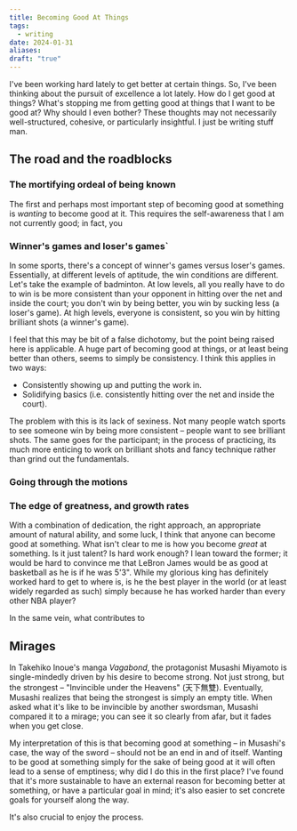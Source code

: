 ```yaml
---
title: Becoming Good At Things
tags:
  - writing
date: 2024-01-31
aliases: 
draft: "true"
---
```

I've been working hard lately to get better at certain things. So, I've been thinking about the pursuit of excellence a lot lately. How do I get good at things? What's stopping me from getting good at things that I want to be good at? Why should I even bother? These thoughts may not necessarily well-structured, cohesive, or particularly insightful. I just be writing stuff man.
## The road and the roadblocks
### The mortifying ordeal of being known
The first and perhaps most important step of becoming good at something is *wanting* to become good at it. This requires the self-awareness that I am not currently good; in fact, you 
### Winner's games and loser's games`
In some sports, there's a concept of winner's games versus loser's games. Essentially, at different levels of aptitude, the win conditions are different. Let's take the example of badminton. At low levels, all you really have to do to win is be more consistent than your opponent in hitting over the net and inside the court; you don't win by being better, you win by sucking less (a loser's game). At high levels, everyone is consistent, so you win by hitting brilliant shots (a winner's game).

I feel that this may be bit of a false dichotomy, but the point being raised here is applicable. A huge part of becoming good at things, or at least being better than others, seems to simply be consistency. I think this applies in two ways:
- Consistently showing up and putting the work in. 
- Solidifying basics (i.e. consistently hitting over the net and inside the court).

The problem with this is its lack of sexiness. Not many people watch sports to see someone win by being more consistent – people want to see brilliant shots. The same goes for the participant; in the process of practicing, its much more enticing to work on brilliant shots and fancy technique rather than grind out the fundamentals.
### Going through the motions

### The edge of greatness, and growth rates
With a combination of dedication, the right approach, an appropriate amount of natural ability, and some luck, I think that anyone can become good at something. What isn't clear to me is how you become *great* at something. Is it just talent? Is hard work enough? I lean toward the former; it would be hard to convince me that LeBron James would be as good at basketball as he is if he was 5'3". While my glorious king has definitely worked hard to get to where is, is he the best player in the world (or at least widely regarded as such) simply because he has worked harder than every other NBA player?

In the same vein, what contributes to 

## Mirages
In Takehiko Inoue's manga *Vagabond*, the protagonist Musashi Miyamoto is single-mindedly driven by his desire to become strong. Not just strong, but the strongest – "Invincible under the Heavens" (天下無雙). Eventually, Musashi realizes that being the strongest is simply an empty title. When asked what it's like to be invincible by another swordsman, Musashi compared it to a mirage; you can see it so clearly from afar, but it fades when you get close.

My interpretation of this is that becoming good at something – in Musashi's case, the way of the sword – should not be an end in and of itself. Wanting to be good at something simply for the sake of being good at it will often lead to a sense of emptiness; why did I do this in the first place? I've found that it's more sustainable to have an external reason for becoming better at something, or have a particular goal in mind; it's also easier to set concrete goals for yourself along the way.

It's also crucial to enjoy the process. 